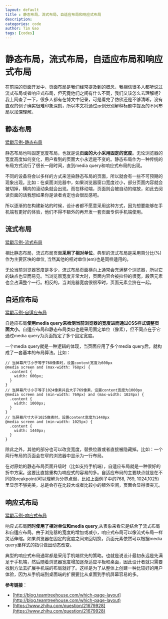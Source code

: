 ```yaml
---
layout: default
title : 静态布局，流式布局，自适应布局和响应式布局
description: 
categories: code
author: Tim Gao
tags: [codes]
---
```

# 静态布局，流式布局，自适应布局和响应式布局

 在前端的页面开发中，页面布局是我们经常提及到的概念，我相信很多人都听说过流式布局或者响应式布局，但究竟他们之间有什么不同，我们又该怎么去理解呢? 我上网查了一下，很多人都有在博文中记录，可是看完了仿佛还是不够清晰，没有直观的例子确实很难印象深刻，所以本文将通过示例分别解释标题中提及的不同布局以加深理解。

## 静态布局

[猛戳示例-静态布局](http://runjs.cn/detail/p8jdyyav)

 静态布局也叫固定宽度布局，也就是说**页面的大小采用固定的宽度**。无论浏览器的宽度高度如何变化，用户看到的页面大小永远是不变的。静态布局作为一种传统的布局方式流行了很长一段时间，直到media query和响应式布局的出现。

 不同的设备将会以多样的方式来渲染静态布局的页面，所以就会有一些不可预期的现象出现。比如：在桌面浏览器中，如果浏览器窗口宽度过小，部分页面内容就会被切掉，横向的滚动条就会出现。而在移动端，页面则会被自动的缩放，如此去阅读页面的话我想如果你是读者肯定也会很反感吧。

 所以逐渐的在构建新站的时候，设计者都不愿意采用这种方式，因为想要能够在手机端有更好的体验，他们不得不额外的再开发一套页面专供手机端使用。

## 流式布局

[猛戳示例-流式布局](http://runjs.cn/detail/mnkruyfy)

 相比静态布局，流式布局页面**采用了相对单位**。典型的流式布局是采用百分比(%)作为主要区块的单位, 当然其他的相对单位(em)也是同样适用的。

 无论当前浏览器宽度是多少，流式布局页面横向上通常会充满整个浏览器，所以它的缺点也显而易见。当浏览器宽度非常大时，页面内容会被拉伸的很宽，段落元素也会占满整个一行。相反的，当浏览器宽度很很窄时，页面元素会挤在一起。

## 自适应布局

[猛戳示例-自适应布局](http://runjs.cn/detail/f07ky1vg)

 自适应布局**使用media query来检测当前浏览器的宽度进而通过CSS样式调整页面大小**。自适应布局和静态布局类似也是采用固定单位（像素），但不同点在于它通过media query为页面指定了多个固定宽度。

 一个media query就是一种逻辑的体现，当页面应用了多个media query后，就构成了一套基本的布局算法。比如：

    // 当屏幕尺寸小于等于768像素时，设置content宽度为600px
    @media screen and (max-width: 768px) {
      .content {
        width: 600px;
      }
    }
    // 当屏幕尺寸小于等于1024像素并且大于769像素，设置content宽度为1000px
    @media screen and (min-width: 769px) and (max-width: 1024px) {
      .content {
        width: 1000px;
      }
    }
    // 当屏幕尺寸大于1025像素时，设置content宽度为1440px
    @media screen and (min-width: 1025px) {
      .content {
        width: 1440px;
      }
    }

除此之外，其他的部分也可以改变宽度，替换位置或者直接被隐藏掉。比如：一个两行布局的页面会在窄的浏览器中显示为一行布局。

在对原始的静态布局页面升级时（比如支持手机端），自适应布局就是一种很好的折中方案。这要比直接重构为响应式的容易的多。自适应布局的主要缺点就是在不同的breakpoint(可以理解为分界点但，比如上面例子中的768, 769, 1024,1025)里显示不够完美，总是会存在比较大或者比较小的额外空间，页面会显得很突兀。

## 响应式布局

[猛戳示例-响应式布局](http://runjs.cn/detail/ds21jgu6)

响应式布局**同时使用了相对单位和media query**,从表象来看它是结合了流式布局和自适应布局。由于浏览器的宽度的增加或减小，响应式布局可以像流式布局一样灵活伸缩。如果浏览器在固定的宽度之间来回切换，页面元素依然可以根据media query里样式的指引做出动态改变。

典型的响应式布局通常都是采用手机端优先的策略。也就是说设计最初永远是先满足于手机端，然后随着浏览器宽度增加逐渐适应平板和桌面，因此设计者就只需要找到方法去扩展手机端的布局就好了。这样是为了从整体上创建一种比较好的用户体验，因为从手机端到桌面端的扩展要比从桌面到手机屏幕容易的多。

**参考链接**：

* [http://blog.teamtreehouse.com/which-page-layout](http://blog.teamtreehouse.com/which-page-layout)
* [https://www.zhihu.com/question/21679928](https://www.zhihu.com/question/21679928)
